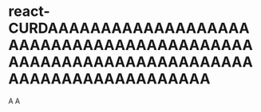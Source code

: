 # react-CURDAAAAAAAAAAAAAAAAAAAAAAAAAAAAAAAAAAAAAAAAAAAAAAAAAAAAAAAAAAAAAAAAAAAAAAAAAAAAAAAAAAAA
A
A